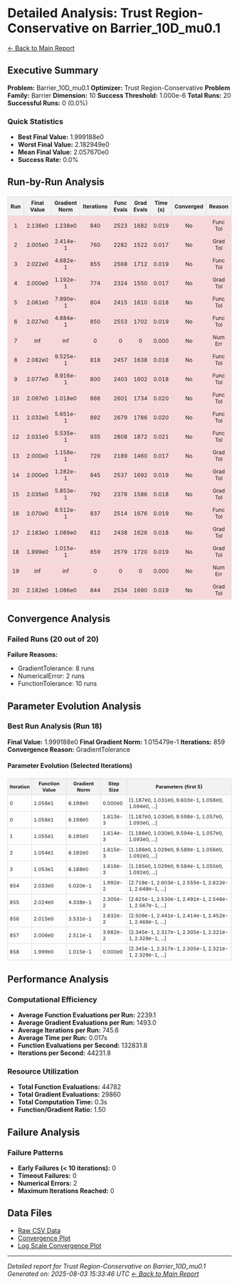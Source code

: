 # Detailed Analysis: Trust Region-Conservative on Barrier_10D_mu0.1
[← Back to Main Report](benchmark_report.md)
## Executive Summary
**Problem:** Barrier_10D_mu0.1
**Optimizer:** Trust Region-Conservative
**Problem Family:** Barrier
**Dimension:** 10
**Success Threshold:** 1.000e-6
**Total Runs:** 20
**Successful Runs:** 0 (0.0%)

### Quick Statistics
* **Best Final Value:** 1.999188e0
* **Worst Final Value:** 2.182949e0
* **Mean Final Value:** 2.057670e0
* **Success Rate:** 0.0%


## Run-by-Run Analysis
<table style="border-collapse: collapse; width: 100%; margin: 20px 0; font-size: 12px;">
<tr style="background-color: #f2f2f2;">
<th style="border: 1px solid #ddd; padding: 6px; text-align: center;">Run</th>
<th style="border: 1px solid #ddd; padding: 6px; text-align: center;">Final Value</th>
<th style="border: 1px solid #ddd; padding: 6px; text-align: center;">Gradient Norm</th>
<th style="border: 1px solid #ddd; padding: 6px; text-align: center;">Iterations</th>
<th style="border: 1px solid #ddd; padding: 6px; text-align: center;">Func Evals</th>
<th style="border: 1px solid #ddd; padding: 6px; text-align: center;">Grad Evals</th>
<th style="border: 1px solid #ddd; padding: 6px; text-align: center;">Time (s)</th>
<th style="border: 1px solid #ddd; padding: 6px; text-align: center;">Converged</th>
<th style="border: 1px solid #ddd; padding: 6px; text-align: center;">Reason</th>
</tr>
<tr style="background-color: #f8d7da;">
<td style="border: 1px solid #ddd; padding: 6px; text-align: center;">1</td>
<td style="border: 1px solid #ddd; padding: 6px; text-align: center;">2.136e0</td>
<td style="border: 1px solid #ddd; padding: 6px; text-align: center;">1.238e0</td>
<td style="border: 1px solid #ddd; padding: 6px; text-align: center;">840</td>
<td style="border: 1px solid #ddd; padding: 6px; text-align: center;">2523</td>
<td style="border: 1px solid #ddd; padding: 6px; text-align: center;">1682</td>
<td style="border: 1px solid #ddd; padding: 6px; text-align: center;">0.019</td>
<td style="border: 1px solid #ddd; padding: 6px; text-align: center;">No</td>
<td style="border: 1px solid #ddd; padding: 6px; text-align: center;">Func Tol</td>
</tr>
<tr style="background-color: #f8d7da;">
<td style="border: 1px solid #ddd; padding: 6px; text-align: center;">2</td>
<td style="border: 1px solid #ddd; padding: 6px; text-align: center;">2.005e0</td>
<td style="border: 1px solid #ddd; padding: 6px; text-align: center;">2.414e-1</td>
<td style="border: 1px solid #ddd; padding: 6px; text-align: center;">760</td>
<td style="border: 1px solid #ddd; padding: 6px; text-align: center;">2282</td>
<td style="border: 1px solid #ddd; padding: 6px; text-align: center;">1522</td>
<td style="border: 1px solid #ddd; padding: 6px; text-align: center;">0.017</td>
<td style="border: 1px solid #ddd; padding: 6px; text-align: center;">No</td>
<td style="border: 1px solid #ddd; padding: 6px; text-align: center;">Grad Tol</td>
</tr>
<tr style="background-color: #f8d7da;">
<td style="border: 1px solid #ddd; padding: 6px; text-align: center;">3</td>
<td style="border: 1px solid #ddd; padding: 6px; text-align: center;">2.022e0</td>
<td style="border: 1px solid #ddd; padding: 6px; text-align: center;">4.682e-1</td>
<td style="border: 1px solid #ddd; padding: 6px; text-align: center;">855</td>
<td style="border: 1px solid #ddd; padding: 6px; text-align: center;">2568</td>
<td style="border: 1px solid #ddd; padding: 6px; text-align: center;">1712</td>
<td style="border: 1px solid #ddd; padding: 6px; text-align: center;">0.019</td>
<td style="border: 1px solid #ddd; padding: 6px; text-align: center;">No</td>
<td style="border: 1px solid #ddd; padding: 6px; text-align: center;">Func Tol</td>
</tr>
<tr style="background-color: #f8d7da;">
<td style="border: 1px solid #ddd; padding: 6px; text-align: center;">4</td>
<td style="border: 1px solid #ddd; padding: 6px; text-align: center;">2.000e0</td>
<td style="border: 1px solid #ddd; padding: 6px; text-align: center;">1.192e-1</td>
<td style="border: 1px solid #ddd; padding: 6px; text-align: center;">774</td>
<td style="border: 1px solid #ddd; padding: 6px; text-align: center;">2324</td>
<td style="border: 1px solid #ddd; padding: 6px; text-align: center;">1550</td>
<td style="border: 1px solid #ddd; padding: 6px; text-align: center;">0.017</td>
<td style="border: 1px solid #ddd; padding: 6px; text-align: center;">No</td>
<td style="border: 1px solid #ddd; padding: 6px; text-align: center;">Grad Tol</td>
</tr>
<tr style="background-color: #f8d7da;">
<td style="border: 1px solid #ddd; padding: 6px; text-align: center;">5</td>
<td style="border: 1px solid #ddd; padding: 6px; text-align: center;">2.061e0</td>
<td style="border: 1px solid #ddd; padding: 6px; text-align: center;">7.990e-1</td>
<td style="border: 1px solid #ddd; padding: 6px; text-align: center;">804</td>
<td style="border: 1px solid #ddd; padding: 6px; text-align: center;">2415</td>
<td style="border: 1px solid #ddd; padding: 6px; text-align: center;">1610</td>
<td style="border: 1px solid #ddd; padding: 6px; text-align: center;">0.018</td>
<td style="border: 1px solid #ddd; padding: 6px; text-align: center;">No</td>
<td style="border: 1px solid #ddd; padding: 6px; text-align: center;">Func Tol</td>
</tr>
<tr style="background-color: #f8d7da;">
<td style="border: 1px solid #ddd; padding: 6px; text-align: center;">6</td>
<td style="border: 1px solid #ddd; padding: 6px; text-align: center;">2.027e0</td>
<td style="border: 1px solid #ddd; padding: 6px; text-align: center;">4.884e-1</td>
<td style="border: 1px solid #ddd; padding: 6px; text-align: center;">850</td>
<td style="border: 1px solid #ddd; padding: 6px; text-align: center;">2553</td>
<td style="border: 1px solid #ddd; padding: 6px; text-align: center;">1702</td>
<td style="border: 1px solid #ddd; padding: 6px; text-align: center;">0.019</td>
<td style="border: 1px solid #ddd; padding: 6px; text-align: center;">No</td>
<td style="border: 1px solid #ddd; padding: 6px; text-align: center;">Func Tol</td>
</tr>
<tr style="background-color: #f8d7da;">
<td style="border: 1px solid #ddd; padding: 6px; text-align: center;">7</td>
<td style="border: 1px solid #ddd; padding: 6px; text-align: center;">inf</td>
<td style="border: 1px solid #ddd; padding: 6px; text-align: center;">inf</td>
<td style="border: 1px solid #ddd; padding: 6px; text-align: center;">0</td>
<td style="border: 1px solid #ddd; padding: 6px; text-align: center;">0</td>
<td style="border: 1px solid #ddd; padding: 6px; text-align: center;">0</td>
<td style="border: 1px solid #ddd; padding: 6px; text-align: center;">0.000</td>
<td style="border: 1px solid #ddd; padding: 6px; text-align: center;">No</td>
<td style="border: 1px solid #ddd; padding: 6px; text-align: center;">Num Err</td>
</tr>
<tr style="background-color: #f8d7da;">
<td style="border: 1px solid #ddd; padding: 6px; text-align: center;">8</td>
<td style="border: 1px solid #ddd; padding: 6px; text-align: center;">2.082e0</td>
<td style="border: 1px solid #ddd; padding: 6px; text-align: center;">9.525e-1</td>
<td style="border: 1px solid #ddd; padding: 6px; text-align: center;">818</td>
<td style="border: 1px solid #ddd; padding: 6px; text-align: center;">2457</td>
<td style="border: 1px solid #ddd; padding: 6px; text-align: center;">1638</td>
<td style="border: 1px solid #ddd; padding: 6px; text-align: center;">0.018</td>
<td style="border: 1px solid #ddd; padding: 6px; text-align: center;">No</td>
<td style="border: 1px solid #ddd; padding: 6px; text-align: center;">Func Tol</td>
</tr>
<tr style="background-color: #f8d7da;">
<td style="border: 1px solid #ddd; padding: 6px; text-align: center;">9</td>
<td style="border: 1px solid #ddd; padding: 6px; text-align: center;">2.077e0</td>
<td style="border: 1px solid #ddd; padding: 6px; text-align: center;">8.916e-1</td>
<td style="border: 1px solid #ddd; padding: 6px; text-align: center;">800</td>
<td style="border: 1px solid #ddd; padding: 6px; text-align: center;">2403</td>
<td style="border: 1px solid #ddd; padding: 6px; text-align: center;">1602</td>
<td style="border: 1px solid #ddd; padding: 6px; text-align: center;">0.018</td>
<td style="border: 1px solid #ddd; padding: 6px; text-align: center;">No</td>
<td style="border: 1px solid #ddd; padding: 6px; text-align: center;">Func Tol</td>
</tr>
<tr style="background-color: #f8d7da;">
<td style="border: 1px solid #ddd; padding: 6px; text-align: center;">10</td>
<td style="border: 1px solid #ddd; padding: 6px; text-align: center;">2.097e0</td>
<td style="border: 1px solid #ddd; padding: 6px; text-align: center;">1.018e0</td>
<td style="border: 1px solid #ddd; padding: 6px; text-align: center;">866</td>
<td style="border: 1px solid #ddd; padding: 6px; text-align: center;">2601</td>
<td style="border: 1px solid #ddd; padding: 6px; text-align: center;">1734</td>
<td style="border: 1px solid #ddd; padding: 6px; text-align: center;">0.020</td>
<td style="border: 1px solid #ddd; padding: 6px; text-align: center;">No</td>
<td style="border: 1px solid #ddd; padding: 6px; text-align: center;">Func Tol</td>
</tr>
<tr style="background-color: #f8d7da;">
<td style="border: 1px solid #ddd; padding: 6px; text-align: center;">11</td>
<td style="border: 1px solid #ddd; padding: 6px; text-align: center;">2.032e0</td>
<td style="border: 1px solid #ddd; padding: 6px; text-align: center;">5.651e-1</td>
<td style="border: 1px solid #ddd; padding: 6px; text-align: center;">892</td>
<td style="border: 1px solid #ddd; padding: 6px; text-align: center;">2679</td>
<td style="border: 1px solid #ddd; padding: 6px; text-align: center;">1786</td>
<td style="border: 1px solid #ddd; padding: 6px; text-align: center;">0.020</td>
<td style="border: 1px solid #ddd; padding: 6px; text-align: center;">No</td>
<td style="border: 1px solid #ddd; padding: 6px; text-align: center;">Func Tol</td>
</tr>
<tr style="background-color: #f8d7da;">
<td style="border: 1px solid #ddd; padding: 6px; text-align: center;">12</td>
<td style="border: 1px solid #ddd; padding: 6px; text-align: center;">2.031e0</td>
<td style="border: 1px solid #ddd; padding: 6px; text-align: center;">5.535e-1</td>
<td style="border: 1px solid #ddd; padding: 6px; text-align: center;">935</td>
<td style="border: 1px solid #ddd; padding: 6px; text-align: center;">2808</td>
<td style="border: 1px solid #ddd; padding: 6px; text-align: center;">1872</td>
<td style="border: 1px solid #ddd; padding: 6px; text-align: center;">0.021</td>
<td style="border: 1px solid #ddd; padding: 6px; text-align: center;">No</td>
<td style="border: 1px solid #ddd; padding: 6px; text-align: center;">Func Tol</td>
</tr>
<tr style="background-color: #f8d7da;">
<td style="border: 1px solid #ddd; padding: 6px; text-align: center;">13</td>
<td style="border: 1px solid #ddd; padding: 6px; text-align: center;">2.000e0</td>
<td style="border: 1px solid #ddd; padding: 6px; text-align: center;">1.158e-1</td>
<td style="border: 1px solid #ddd; padding: 6px; text-align: center;">729</td>
<td style="border: 1px solid #ddd; padding: 6px; text-align: center;">2189</td>
<td style="border: 1px solid #ddd; padding: 6px; text-align: center;">1460</td>
<td style="border: 1px solid #ddd; padding: 6px; text-align: center;">0.017</td>
<td style="border: 1px solid #ddd; padding: 6px; text-align: center;">No</td>
<td style="border: 1px solid #ddd; padding: 6px; text-align: center;">Grad Tol</td>
</tr>
<tr style="background-color: #f8d7da;">
<td style="border: 1px solid #ddd; padding: 6px; text-align: center;">14</td>
<td style="border: 1px solid #ddd; padding: 6px; text-align: center;">2.000e0</td>
<td style="border: 1px solid #ddd; padding: 6px; text-align: center;">1.282e-1</td>
<td style="border: 1px solid #ddd; padding: 6px; text-align: center;">845</td>
<td style="border: 1px solid #ddd; padding: 6px; text-align: center;">2537</td>
<td style="border: 1px solid #ddd; padding: 6px; text-align: center;">1692</td>
<td style="border: 1px solid #ddd; padding: 6px; text-align: center;">0.019</td>
<td style="border: 1px solid #ddd; padding: 6px; text-align: center;">No</td>
<td style="border: 1px solid #ddd; padding: 6px; text-align: center;">Grad Tol</td>
</tr>
<tr style="background-color: #f8d7da;">
<td style="border: 1px solid #ddd; padding: 6px; text-align: center;">15</td>
<td style="border: 1px solid #ddd; padding: 6px; text-align: center;">2.035e0</td>
<td style="border: 1px solid #ddd; padding: 6px; text-align: center;">5.853e-1</td>
<td style="border: 1px solid #ddd; padding: 6px; text-align: center;">792</td>
<td style="border: 1px solid #ddd; padding: 6px; text-align: center;">2378</td>
<td style="border: 1px solid #ddd; padding: 6px; text-align: center;">1586</td>
<td style="border: 1px solid #ddd; padding: 6px; text-align: center;">0.018</td>
<td style="border: 1px solid #ddd; padding: 6px; text-align: center;">No</td>
<td style="border: 1px solid #ddd; padding: 6px; text-align: center;">Grad Tol</td>
</tr>
<tr style="background-color: #f8d7da;">
<td style="border: 1px solid #ddd; padding: 6px; text-align: center;">16</td>
<td style="border: 1px solid #ddd; padding: 6px; text-align: center;">2.070e0</td>
<td style="border: 1px solid #ddd; padding: 6px; text-align: center;">8.512e-1</td>
<td style="border: 1px solid #ddd; padding: 6px; text-align: center;">837</td>
<td style="border: 1px solid #ddd; padding: 6px; text-align: center;">2514</td>
<td style="border: 1px solid #ddd; padding: 6px; text-align: center;">1676</td>
<td style="border: 1px solid #ddd; padding: 6px; text-align: center;">0.019</td>
<td style="border: 1px solid #ddd; padding: 6px; text-align: center;">No</td>
<td style="border: 1px solid #ddd; padding: 6px; text-align: center;">Func Tol</td>
</tr>
<tr style="background-color: #f8d7da;">
<td style="border: 1px solid #ddd; padding: 6px; text-align: center;">17</td>
<td style="border: 1px solid #ddd; padding: 6px; text-align: center;">2.183e0</td>
<td style="border: 1px solid #ddd; padding: 6px; text-align: center;">1.089e0</td>
<td style="border: 1px solid #ddd; padding: 6px; text-align: center;">812</td>
<td style="border: 1px solid #ddd; padding: 6px; text-align: center;">2438</td>
<td style="border: 1px solid #ddd; padding: 6px; text-align: center;">1626</td>
<td style="border: 1px solid #ddd; padding: 6px; text-align: center;">0.018</td>
<td style="border: 1px solid #ddd; padding: 6px; text-align: center;">No</td>
<td style="border: 1px solid #ddd; padding: 6px; text-align: center;">Grad Tol</td>
</tr>
<tr style="background-color: #f8d7da;">
<td style="border: 1px solid #ddd; padding: 6px; text-align: center;">18</td>
<td style="border: 1px solid #ddd; padding: 6px; text-align: center;">1.999e0</td>
<td style="border: 1px solid #ddd; padding: 6px; text-align: center;">1.015e-1</td>
<td style="border: 1px solid #ddd; padding: 6px; text-align: center;">859</td>
<td style="border: 1px solid #ddd; padding: 6px; text-align: center;">2579</td>
<td style="border: 1px solid #ddd; padding: 6px; text-align: center;">1720</td>
<td style="border: 1px solid #ddd; padding: 6px; text-align: center;">0.019</td>
<td style="border: 1px solid #ddd; padding: 6px; text-align: center;">No</td>
<td style="border: 1px solid #ddd; padding: 6px; text-align: center;">Grad Tol</td>
</tr>
<tr style="background-color: #f8d7da;">
<td style="border: 1px solid #ddd; padding: 6px; text-align: center;">19</td>
<td style="border: 1px solid #ddd; padding: 6px; text-align: center;">inf</td>
<td style="border: 1px solid #ddd; padding: 6px; text-align: center;">inf</td>
<td style="border: 1px solid #ddd; padding: 6px; text-align: center;">0</td>
<td style="border: 1px solid #ddd; padding: 6px; text-align: center;">0</td>
<td style="border: 1px solid #ddd; padding: 6px; text-align: center;">0</td>
<td style="border: 1px solid #ddd; padding: 6px; text-align: center;">0.000</td>
<td style="border: 1px solid #ddd; padding: 6px; text-align: center;">No</td>
<td style="border: 1px solid #ddd; padding: 6px; text-align: center;">Num Err</td>
</tr>
<tr style="background-color: #f8d7da;">
<td style="border: 1px solid #ddd; padding: 6px; text-align: center;">20</td>
<td style="border: 1px solid #ddd; padding: 6px; text-align: center;">2.182e0</td>
<td style="border: 1px solid #ddd; padding: 6px; text-align: center;">1.086e0</td>
<td style="border: 1px solid #ddd; padding: 6px; text-align: center;">844</td>
<td style="border: 1px solid #ddd; padding: 6px; text-align: center;">2534</td>
<td style="border: 1px solid #ddd; padding: 6px; text-align: center;">1690</td>
<td style="border: 1px solid #ddd; padding: 6px; text-align: center;">0.019</td>
<td style="border: 1px solid #ddd; padding: 6px; text-align: center;">No</td>
<td style="border: 1px solid #ddd; padding: 6px; text-align: center;">Grad Tol</td>
</tr>
</table>

## Convergence Analysis

### Failed Runs (20 out of 20)

**Failure Reasons:**
- GradientTolerance: 8 runs
- NumericalError: 2 runs
- FunctionTolerance: 10 runs

## Parameter Evolution Analysis

### Best Run Analysis (Run 18)
**Final Value:** 1.999188e0
**Final Gradient Norm:** 1.015479e-1
**Iterations:** 859
**Convergence Reason:** GradientTolerance

#### Parameter Evolution (Selected Iterations)

<table style="border-collapse: collapse; width: 100%; margin: 20px 0; font-size: 11px;">
<tr style="background-color: #f2f2f2;">
<th style="border: 1px solid #ddd; padding: 4px;">Iteration</th>
<th style="border: 1px solid #ddd; padding: 4px;">Function Value</th>
<th style="border: 1px solid #ddd; padding: 4px;">Gradient Norm</th>
<th style="border: 1px solid #ddd; padding: 4px;">Step Size</th>
<th style="border: 1px solid #ddd; padding: 4px;">Parameters (first 5)</th>
</tr>
<tr><td style="border: 1px solid #ddd; padding: 4px;">0</td><td style="border: 1px solid #ddd; padding: 4px;">1.056e1</td><td style="border: 1px solid #ddd; padding: 4px;">6.198e0</td><td style="border: 1px solid #ddd; padding: 4px;">0.000e0</td><td style="border: 1px solid #ddd; padding: 4px;">[1.187e0, 1.031e0, 9.603e-1, 1.058e0, 1.094e0, ...]</td></tr>
<tr><td style="border: 1px solid #ddd; padding: 4px;">0</td><td style="border: 1px solid #ddd; padding: 4px;">1.056e1</td><td style="border: 1px solid #ddd; padding: 4px;">6.198e0</td><td style="border: 1px solid #ddd; padding: 4px;">1.613e-3</td><td style="border: 1px solid #ddd; padding: 4px;">[1.187e0, 1.030e0, 9.598e-1, 1.057e0, 1.093e0, ...]</td></tr>
<tr><td style="border: 1px solid #ddd; padding: 4px;">1</td><td style="border: 1px solid #ddd; padding: 4px;">1.055e1</td><td style="border: 1px solid #ddd; padding: 4px;">6.195e0</td><td style="border: 1px solid #ddd; padding: 4px;">1.614e-3</td><td style="border: 1px solid #ddd; padding: 4px;">[1.186e0, 1.030e0, 9.594e-1, 1.057e0, 1.093e0, ...]</td></tr>
<tr><td style="border: 1px solid #ddd; padding: 4px;">2</td><td style="border: 1px solid #ddd; padding: 4px;">1.054e1</td><td style="border: 1px solid #ddd; padding: 4px;">6.192e0</td><td style="border: 1px solid #ddd; padding: 4px;">1.615e-3</td><td style="border: 1px solid #ddd; padding: 4px;">[1.186e0, 1.029e0, 9.589e-1, 1.056e0, 1.092e0, ...]</td></tr>
<tr><td style="border: 1px solid #ddd; padding: 4px;">3</td><td style="border: 1px solid #ddd; padding: 4px;">1.053e1</td><td style="border: 1px solid #ddd; padding: 4px;">6.188e0</td><td style="border: 1px solid #ddd; padding: 4px;">1.616e-3</td><td style="border: 1px solid #ddd; padding: 4px;">[1.185e0, 1.029e0, 9.584e-1, 1.055e0, 1.092e0, ...]</td></tr>
<tr><td style="border: 1px solid #ddd; padding: 4px;">854</td><td style="border: 1px solid #ddd; padding: 4px;">2.033e0</td><td style="border: 1px solid #ddd; padding: 4px;">5.020e-1</td><td style="border: 1px solid #ddd; padding: 4px;">1.992e-2</td><td style="border: 1px solid #ddd; padding: 4px;">[2.718e-1, 2.603e-1, 2.555e-1, 2.622e-1, 2.648e-1, ...]</td></tr>
<tr><td style="border: 1px solid #ddd; padding: 4px;">855</td><td style="border: 1px solid #ddd; padding: 4px;">2.024e0</td><td style="border: 1px solid #ddd; padding: 4px;">4.338e-1</td><td style="border: 1px solid #ddd; padding: 4px;">2.305e-2</td><td style="border: 1px solid #ddd; padding: 4px;">[2.625e-1, 2.530e-1, 2.491e-1, 2.546e-1, 2.567e-1, ...]</td></tr>
<tr><td style="border: 1px solid #ddd; padding: 4px;">856</td><td style="border: 1px solid #ddd; padding: 4px;">2.015e0</td><td style="border: 1px solid #ddd; padding: 4px;">3.531e-1</td><td style="border: 1px solid #ddd; padding: 4px;">2.832e-2</td><td style="border: 1px solid #ddd; padding: 4px;">[2.509e-1, 2.441e-1, 2.414e-1, 2.452e-1, 2.468e-1, ...]</td></tr>
<tr><td style="border: 1px solid #ddd; padding: 4px;">857</td><td style="border: 1px solid #ddd; padding: 4px;">2.006e0</td><td style="border: 1px solid #ddd; padding: 4px;">2.511e-1</td><td style="border: 1px solid #ddd; padding: 4px;">3.982e-2</td><td style="border: 1px solid #ddd; padding: 4px;">[2.345e-1, 2.317e-1, 2.305e-1, 2.321e-1, 2.328e-1, ...]</td></tr>
<tr><td style="border: 1px solid #ddd; padding: 4px;">858</td><td style="border: 1px solid #ddd; padding: 4px;">1.999e0</td><td style="border: 1px solid #ddd; padding: 4px;">1.015e-1</td><td style="border: 1px solid #ddd; padding: 4px;">0.000e0</td><td style="border: 1px solid #ddd; padding: 4px;">[2.345e-1, 2.317e-1, 2.305e-1, 2.321e-1, 2.328e-1, ...]</td></tr>
</table>

## Performance Analysis

### Computational Efficiency
- **Average Function Evaluations per Run:** 2239.1
- **Average Gradient Evaluations per Run:** 1493.0
- **Average Iterations per Run:** 745.6
- **Average Time per Run:** 0.017s
- **Function Evaluations per Second:** 132831.8
- **Iterations per Second:** 44231.8
### Resource Utilization
- **Total Function Evaluations:** 44782
- **Total Gradient Evaluations:** 29860
- **Total Computation Time:** 0.3s
- **Function/Gradient Ratio:** 1.50
## Failure Analysis

### Failure Patterns
- **Early Failures (< 10 iterations):** 0
- **Timeout Failures:** 0
- **Numerical Errors:** 2
- **Maximum Iterations Reached:** 0


## Data Files
* [Raw CSV Data](../data/problems/Barrier_10D_mu0.1_results.csv)
* [Convergence Plot](../plots/Barrier_10D_mu0.1.png)
* [Log Scale Convergence Plot](../plots/Barrier_10D_mu0.1_log.png)


---
*Detailed report for Trust Region-Conservative on Barrier_10D_mu0.1*
*Generated on: 2025-08-03 15:33:46 UTC*
*[← Back to Main Report](../benchmark_report.md)*
